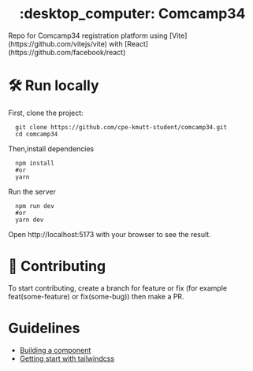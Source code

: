 <p align="center"> 
  <h1 align="center">  :desktop_computer: Comcamp34 </h1>
</p>
Repo for Comcamp34 registration platform using [Vite](https://github.com/vitejs/vite) with [React](https://github.com/facebook/react)


# :hammer_and_wrench: Run locally
First, clone the project:
```
  git clone https://github.com/cpe-kmutt-student/comcamp34.git
  cd comcamp34
```
Then,install dependencies
```
  npm install
  #or
  yarn
```
Run the server
```
  npm run dev
  #or
  yarn dev
```
Open http://localhost:5173 with your browser to see the result.


# :page_facing_up: Contributing
To start contributing, create a branch for feature or fix (for example feat(some-feature) or  fix(some-bug)) then make a PR.

# Guidelines
- [Building a component](https://github.com/cpe-kmutt-student/bangmod-hackathon-2023/blob/main/.github/guildelines/building-component.md)
- [Getting start with tailwindcss](https://tailwindcss.com/docs/installation)
